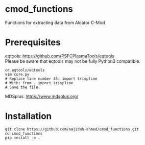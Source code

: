 # cmod_functions
Functions for extracting data from Alcator C-Mod

# Prerequisites
eqtools: https://github.com/PSFCPlasmaTools/eqtools \
Please be aware that eqtools may not be fully Python3 compatible.
````
cd eqtools/eqtools
vim core.py
# Replace line number 45: import trispline
# With: from . import trispline
# Save the file.
````

MDSplus: https://www.mdsplus.org/


# Installation
```
git clone https://github.com/sajidah-ahmed/cmod_functions.git
cd cmod_functions
pip install -e .
```
